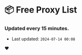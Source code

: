 # :package: Free Proxy List
### Updated every 15 minutes.

- Last updated: `2024-07-14 00:08`

:heart:
